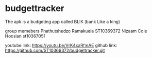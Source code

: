 # budgettracker
The apk is a budgeting app called BLIK (bank Like a king)

group memebers
Phathutshedzo Ramakuela ST10369372
Nizaam Cole Hoosian st10367051


youtube link: https://youtu.be/VrK4xaRfmAE
github link: https://github.com/ST10369372/budgettracker.git
